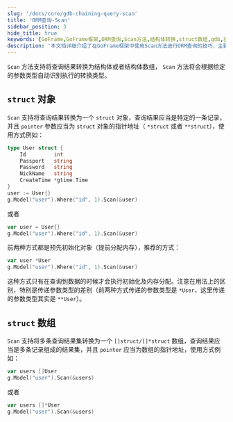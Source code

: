 ```yaml
---
slug: '/docs/core/gdb-chaining-query-scan'
title: 'ORM查询-Scan'
sidebar_position: 3
hide_title: true
keywords: [GoFrame,GoFrame框架,ORM查询,Scan方法,结构体转换,struct数组,gdb,查询结果,结构体对象,Go框架]
description: '本文档详细介绍了在GoFrame框架中使用Scan方法进行ORM查询的技巧，主要包括如何将查询结果转换为struct对象和struct数组。通过示例代码说明了Scan方法的用法，如单条记录转换为struct对象、多条记录转换为struct数组等，帮助用户有效地处理数据库查询结果。'
---
```


`Scan` 方法支持将查询结果转换为结构体或者结构体数组， `Scan` 方法将会根据给定的参数类型自动识别执行的转换类型。

## `struct` 对象

`Scan` 支持将查询结果转换为一个 `struct` 对象，查询结果应当是特定的一条记录，并且 `pointer` 参数应当为 `struct` 对象的指针地址（ `*struct` 或者 `**struct`），使用方式例如：

```go
type User struct {
    Id         int
    Passport   string
    Password   string
    NickName   string
    CreateTime *gtime.Time
}
user := User{}
g.Model("user").Where("id", 1).Scan(&user)
```

或者

```go
var user = User{}
g.Model("user").Where("id", 1).Scan(&user)
```

前两种方式都是预先初始化对象（提前分配内存），推荐的方式：

```go
var user *User
g.Model("user").Where("id", 1).Scan(&user)
```

这种方式只有在查询到数据的时候才会执行初始化及内存分配。注意在用法上的区别，特别是传递参数类型的差别（前两种方式传递的参数类型是 `*User`，这里传递的参数类型其实是 `**User`）。

## `struct` 数组

`Scan` 支持将多条查询结果集转换为一个 `[]struct/[]*struct` 数组，查询结果应当是多条记录组成的结果集，并且 `pointer` 应当为数组的指针地址，使用方式例如：

```go
var users []User
g.Model("user").Scan(&users)
```

或者

```go
var users []*User
g.Model("user").Scan(&users)
```